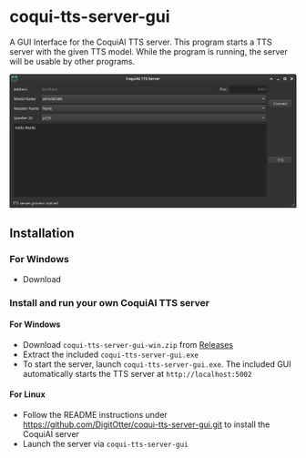# coqui-tts-server-gui

A GUI Interface for the CoquiAI TTS server. This program starts a TTS server with the given TTS model. While the program is running, the server will be usable by other programs.

![CoquiAI TTS GUI Example](/images/coqui_ai_tts_gui_example.png "CoquiAI TTS GUI Example")

## Installation

### For Windows
- Download

### Install and run your own CoquiAI TTS server

#### For Windows
- Download `coqui-tts-server-gui-win.zip` from [Releases](https://github.com/DigitOtter/firebot-script-coqui-ai-tts/releases)
- Extract the included `coqui-tts-server-gui.exe`
- To start the server, launch `coqui-tts-server-gui.exe`. The included GUI automatically starts the TTS server at `http://localhost:5002`

#### For Linux
- Follow the README instructions under https://github.com/DigitOtter/coqui-tts-server-gui.git to install the CoquiAI server
- Launch the server via `coqui-tts-server-gui`
